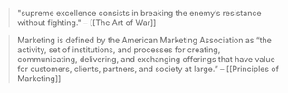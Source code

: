 >  "supreme excellence consists in breaking the enemy’s resistance without fighting."
>  – [[The Art of War]]


> Marketing is defined by the American Marketing Association as “the activity, set of institutions, and processes for creating, communicating, delivering, and exchanging offerings that have value for customers, clients, partners, and society at large.”
> – [[Principles of Marketing]]